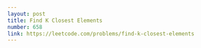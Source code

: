 ```yaml
---
layout: post
title: Find K Closest Elements
number: 658
link: https://leetcode.com/problems/find-k-closest-elements
---
```

